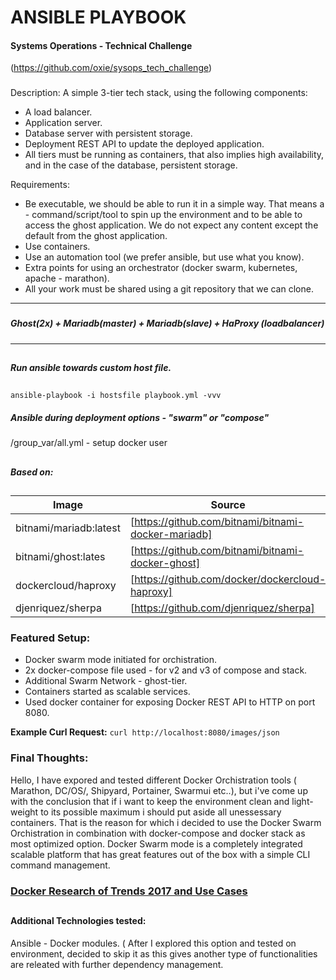 # ANSIBLE PLAYBOOK
#### **Systems Operations - Technical Challenge** 
(https://github.com/oxie/sysops_tech_challenge)
###
Description:
A simple 3-tier tech stack, using the following components:
- A load balancer.
- Application server.
- Database server with persistent storage.
- Deployment REST API to update the deployed application.
- All tiers must be running as containers, that also implies high availability, and in the case of the database, persistent storage.

Requirements:
 - Be executable, we should be able to run it in a simple way. That means a  - command/script/tool to spin up the environment and to be able to access the ghost application. We do not expect any content except the default from the ghost application.
 - Use containers.
 - Use an automation tool (we prefer ansible, but use what you know).
 - Extra points for using an orchestrator (docker swarm, kubernetes, apache  - marathon).
 - All your work must be shared using a git repository that we can clone.


---------
###
##### **Ghost(2x) + Mariadb(master) + Mariadb(slave) + HaProxy (loadbalancer)**  
###
###
-------------------
##
##### Run ansible towards custom host file.
##
`ansible-playbook -i hostsfile playbook.yml -vvv`

##### **Ansible during deployment options - "swarm" or "compose"**
###
/group_var/all.yml - setup docker user
##
##

##### ***Based on:***
###
##
| Image| Source|
| ------ | ------ |
| bitnami/mariadb:latest| [https://github.com/bitnami/bitnami-docker-mariadb]  |
| bitnami/ghost:lates| [https://github.com/bitnami/bitnami-docker-ghost] |
| dockercloud/haproxy | [https://github.com/docker/dockercloud-haproxy] |
| djenriquez/sherpa| [https://github.com/djenriquez/sherpa] |


### **Featured Setup:**
- Docker swarm mode initiated for orchistration.
- 2x docker-compose file used  - for v2 and v3 of compose and stack.
- Additional Swarm Network - ghost-tier.
- Containers started as scalable services.
- Used docker container for exposing Docker REST API to HTTP on port 8080.

**Example Curl Request:**
` curl http://localhost:8080/images/json `


### Final Thoughts:
Hello, I have expored and tested different Docker Orchistration tools ( Marathon, DC/OS/, Shipyard, Portainer, Swarmui etc..), but i've come up with the conclusion that if i want to keep the environment clean and light-weight to its possible maximum i should put aside all unessessary containers. That is the reason for which i decided to use the Docker Swarm Orchistration in combination with docker-compose and docker stack as most optimized option. Docker Swarm mode is a completely integrated scalable platform that has great features out of the box with a simple CLI command management.

### [**Docker Research of Trends 2017 and Use Cases**](/Thoughts.md)
##
#### Additional Technologies tested:
Ansible - Docker modules. ( After I explored this option and tested on environment, decided to skip it as this gives another type of functionalities are releated with further dependency management.
##
##






